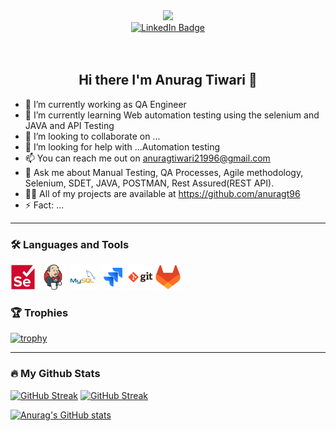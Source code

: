 <div id="header" align="center">
  <img src="https://media.giphy.com/media/v1.Y2lkPTc5MGI3NjExZjhjeWJzbWtjYTF5dHJqbDlhaHZyeng2cGt2aGI1ajdwbDFoaXYxeiZlcD12MV9pbnRlcm5hbF9naWZfYnlfaWQmY3Q9cw/1sMGC0XjA1Hk58wppo/giphy.gif" width="100"/>
</div>
<div id="badges" align="center">
  <a href="https://www.linkedin.com/in/anurags-qa">
    <img src="https://img.shields.io/badge/LinkedIn-blue?style=for-the-badge&logo=linkedin&logoColor=white" alt="LinkedIn Badge"/>
  </a>
</div>
<br/>
<div align="center">
<img src="https://komarev.com/ghpvc/?username=anuragt96&style=flat-square&color=blue" alt=""/>
</div>

<h2 align="center">Hi there I'm Anurag Tiwari 👋 </h2>

- 🔭 I’m currently working as QA Engineer
- 🌱 I’m currently learning Web automation testing using the selenium and JAVA and API Testing
- 👯 I’m looking to collaborate on ...
- 🤔 I’m looking for help with ...Automation testing
- 📫 You can reach me out on anuragtiwari21996@gmail.com
- 💬 Ask me about Manual Testing, QA Processes, Agile methodology, Selenium, SDET, JAVA, POSTMAN, Rest Assured(REST API).
- 👨‍💻 All of my projects are available at https://github.com/anuragt96
- ⚡ Fact: ...

---
### :hammer_and_wrench: Languages and Tools
<div>
  <img src="https://github.com/devicons/devicon/blob/master/icons/selenium/selenium-original.svg" title="Java" alt="Java" width="40" height="40"/>&nbsp;
  <img src="https://github.com/devicons/devicon/blob/master/icons/jenkins/jenkins-original.svg" title="React" alt="React" width="40" height="40"/>&nbsp;
  <img src="https://github.com/devicons/devicon/blob/master/icons/mysql/mysql-original-wordmark.svg" title="MySQL"  alt="MySQL" width="40" height="40"/>&nbsp;
  <img src="https://github.com/devicons/devicon/blob/master/icons/jira/jira-original.svg" title="Git" **alt="Git" width="40" height="40"/>
  <img src="https://github.com/devicons/devicon/blob/master/icons/git/git-original-wordmark.svg" title="Git" **alt="Git" width="40" height="40"/>
  <img src="https://github.com/devicons/devicon/blob/master/icons/gitlab/gitlab-original.svg" title="Git" **alt="Git" width="40" height="40"/>
</div>

### :trophy: Trophies

[![trophy](https://github-profile-trophy.vercel.app/?username=anuragt96&margin-w=12)](https://github.com/ryo-ma/github-profile-trophy)

---
### :fire: My Github Stats
[![GitHub Streak](http://github-readme-streak-stats.herokuapp.com?user=anuragt96&theme=dark&background=000000)](https://git.io/streak-stats)
[![GitHub Streak](https://streak-stats.demolab.com/?user=anurgt96)](https://git.io/streak-stats)

[![Anurag's GitHub stats](https://github-readme-stats.vercel.app/api?username=anuragt96)](https://github.com/anuraghazra/github-readme-stats)
